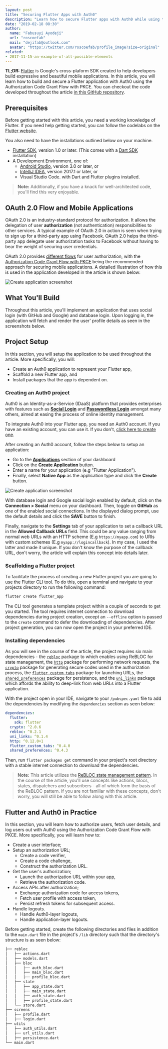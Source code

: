```yaml
---
layout: post
title: "Securing Flutter Apps with Auth0"
description: "Learn how to secure Flutter apps with Auth0 while using the Authorization Code Grant Flow with PKCE"
date: "2019-02-18 08:30"
author:
  name: "Fabusuyi Ayodeji"
  url: "roscoefab"
  mail: "dejifab@outlook.com"
  avatar: "https://twitter.com/roscoefab/profile_image?size=original"
related:
- 2017-11-15-an-example-of-all-possible-elements
---
```


**TL;DR:** [Flutter](https://flutter.io/) is Google's cross-plaform SDK created to help developers build expressive and beautiful mobile applications. In this article, you will learn how to build and secure a Flutter application with Auth0 using the Authorization Code Grant Flow with PKCE. You can checkout the code developed throughout the article [in this GitHub repository](https://github.com/thedejifab/flutter_auth0).

## Prerequisites

Before getting started with this article, you need a working knowledge of Flutter. If you need help getting started, you can follow the codelabs on the [Flutter website](https://flutter.io/docs/codelabs). 

You also need to have the installations outlined below on your machine.

* [Flutter SDK](https://flutter.io/docs/get-started/install), version 1.0 or later. (This comes with a [Dart SDK](https://www.dartlang.org/install) installation)
* A Development Environment, one of:
  * [Android Studio](https://developer.android.com/studio), version 3.0 or later, or
  * [IntelliJ IDEA](https://www.jetbrains.com/idea/download/), version 2017.1 or later, or
  * Visual Studio Code. 
  with Dart and Flutter plugins installed.

> **Note:** Additionally, if you have a knack for well-architected code, you'll find this very enjoyable.

## OAuth 2.0 Flow and Mobile Applications

OAuth 2.0 is an industry-standard protocol for authorization. It allows the delegation of user **authorization** (not authentication) responsibilities to other services. A typical example of OAuth 2.0 in action is seen when trying to sign up for a third-party app using Facebook. OAuth 2.0 helps the third-party app delegate user authorization tasks to Facebook without having to bear the weight of securing user credentials. 
 
OAuth 2.0 provides [different flows](https://auth0.com/docs/api-auth/which-oauth-flow-to-use) for user authorization, with the [Authorization Code Grant Flow with PKCE](https://auth0.com/docs/api-auth/tutorials/authorization-code-grant-pkce) being the recommended approach for securing mobile applications. A detailed illustration of how this is used in the application developed in the article is shown below:

![Create application screenshot](images/flow.png)

## What You'll Build

Throughout this article, you'll implement an application that uses social login (with GitHub and Google) and database login. Upon logging in, the application will fetch and render the user' profile details as seen in the screenshots below.

<!-- Add screenshots grouped together here -->

## Project Setup

In this section, you will setup the application to be used throughout the article. More specifically, you will:

* Create an Auth0 application to represent your Flutter app,
* Scaffold a new Flutter app, and
* Install packages that the app is dependent on.

### Creating an Auth0 project

Auth0 is an Identity-as-a-Service (IDaaS) platform that provides enterprises with features such as [**Social Login**](https://auth0.com/learn/social-login/) and [**Passwordless Login**](https://auth0.com/passwordless) amongst many others, aimed at easing the process of online identity management.

To integrate Auth0 into your Flutter app, you need an Auth0 account. If you have an existing account, you can use it. If you don't, [click here to create one](https://auth0.com/signup).

After creating an Auth0 account, follow the steps below to setup an application:

* Go to the [**Applications**](https://manage.auth0.com/#/applications) section of your dashboard
* Click on the [**Create Application**](https://manage.auth0.com/#/applications/create) button.
* Enter a name for your application (e.g "Flutter Application").
* Finally, select **Native App** as the application type and click the **Create** button.

![Create application screenshot](images/auth0.png)

With database login and Google social login enabled by default, click on the **Connection > Social** menu on your dashboard. Then, toggle on **GitHub** as one of the enabled social connections. In the displayed dialog prompt, use the default details and click the **SAVE** button to finish.

Finally, navigate to the **Settings** tab of your application to set a callback URL in the **Allowed Callback URLs** field. This could be any value ranging from normal web URLs with an HTTP scheme (E.g `https://myapp.com`) to URIs with custom schemes (E.g `myapp://logincallback`). In my case, I used the latter and made it unique. If you don't know the purpose of the callback URL, don't worry, the article will explain this concept into details later.

### Scaffolding a Flutter project

To facilitate the process of creating a new Flutter project you are going to use the Flutter CLI tool. To do this, open a terminal and navigate to your projects directory to run the following command:

```bash
flutter create flutter_app
```

The CLI tool generates a template project within a couple of seconds to get you started. The tool requires internet connection to download dependencies during project creation, except an `--offline` option is passed to the `create` command to defer the downloading of dependencies. After project generation, you can now open the project in your preferred IDE.

### Installing dependencies

As you will see in the course of the article, the project requires six main dependencies - the [`rebloc`](https://pub.dartlang.org/packages/rebloc) package to which enables using ReBLOC for state management, the [`http`](https://pub.dartlang.org/packages/http) package for performing network requests, the [`crypto`](https://pub.dartlang.org/packages/crypto) package for generating secure codes used in the authorization process, the [`flutter_custom_tabs`](https://pub.dartlang.org/packages/flutter_custom_tabs) package for launching URLs, the [`shared_preferences`](https://pub.dartlang.org/packages/shared_preferences) package for persistence, and the [`uni_links`](https://pub.dartlang.org/packages/uni_links) package which affords the ability to deep-link from web URLs into a Flutter application.

With the project open in your IDE, navigate to your `/pubspec.yaml` file to add the dependencies by modifying the `dependencies` section as seen below:

```yaml
dependencies:
  flutter:
    sdk: flutter
  crypto: ^2.0.6
  rebloc: ^0.2.1
  uni_links: ^0.1.4
  http: ^0.12.0+1
  flutter_custom_tabs: ^0.4.0
  shared_preferences: ^0.4.3
```

Then, run `flutter packages get` command in your project's root directory with a stable internet connection to download the dependencies.

> **Note:** This article utilizes the [ReBLOC state management pattern](https://pub.dartlang.org/packages/rebloc). In the course of the article, you'll use concepts like actions, blocs, states, dispatchers and subscribers - all of which form the basis of the ReBLOC pattern. If you are not familiar with these concepts, don't worry, you will still be able to follow along with this article.

## Flutter and Auth0 in Practice

In this section, you will learn how to authorize users, fetch user details, and log users out with Auth0 using the Authorization Code Grant Flow with PKCE. More specifically, you will learn how to:

* Create a user interface;
* Setup an authorization URL;
  * Create a code verifier,
  * Create a code challenge,
  * Construct the authorization URL.
* Get the user's authorization;
  * Launch the authorization URL within your app,
  * Retrieve the authorization code.
* Access APIs after authorization;
  * Exchange authorization code for access tokens,
  * Fetch user profile with access token,
  * Persist refresh tokens for subsequent access.
* Handle logouts.
  * Handle Auth0-layer logouts,
  * Handle application-layer logouts.

Before getting started, create the following directories and files in addition to the `main.dart` file in the project's `/lib` directory such that the directory's structure is as seen below:

```bash
├── rebloc
│   ├── actions.dart
│   ├── models.dart
│   ├── bloc
│   │   ├── auth_bloc.dart
│   │   ├── main_bloc.dart
│   │   ├── profile_bloc.dart
│   ├── state
│   │   ├── app_state.dart
│   │   ├── main_state.dart
│   │   ├── auth_state.dart
│   │   ├── profile_state.dart
│   └── store.dart
├── screens
│   ├── profile.dart
│   ├── login.dart
├── utils
│   ├── auth_utils.dart
│   ├── url_utils.dart
│   ├── persistence.dart
└── main.dart
```

<!-- SECTION A HERE -->

<!-- SECTION B HERE -->

<!-- SECTION C HERE -->

<!-- SECTION D HERE -->

<!-- SECTION E HERE --> 

<!-- SECTION F (CONCLUSION) HERE -->